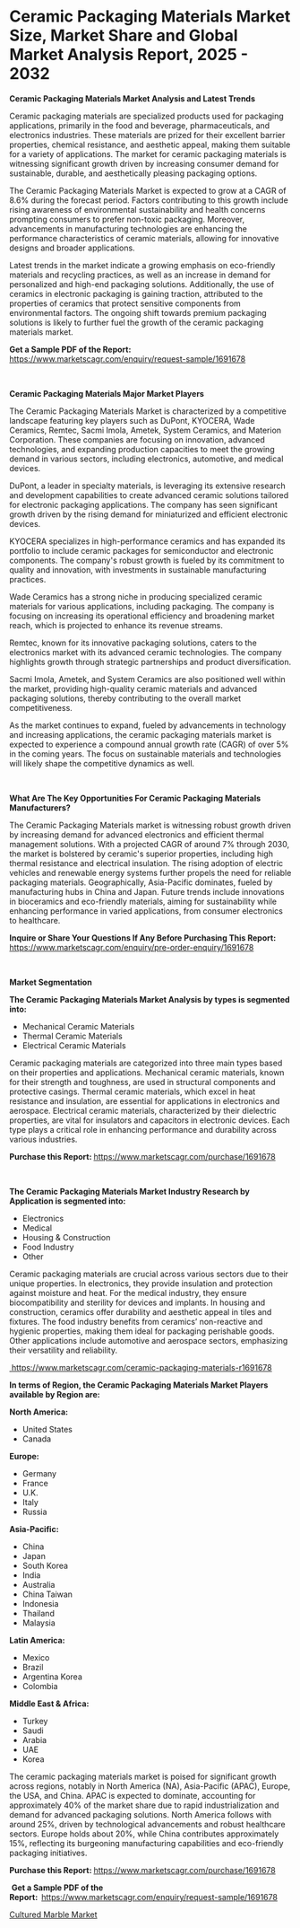 <p><h1>Ceramic Packaging Materials Market Size, Market Share and Global Market Analysis Report, 2025 - 2032</h1></p><p><strong>Ceramic Packaging Materials Market Analysis and Latest Trends</strong></p>
<p><p>Ceramic packaging materials are specialized products used for packaging applications, primarily in the food and beverage, pharmaceuticals, and electronics industries. These materials are prized for their excellent barrier properties, chemical resistance, and aesthetic appeal, making them suitable for a variety of applications. The market for ceramic packaging materials is witnessing significant growth driven by increasing consumer demand for sustainable, durable, and aesthetically pleasing packaging options.</p><p>The Ceramic Packaging Materials Market is expected to grow at a CAGR of 8.6% during the forecast period. Factors contributing to this growth include rising awareness of environmental sustainability and health concerns prompting consumers to prefer non-toxic packaging. Moreover, advancements in manufacturing technologies are enhancing the performance characteristics of ceramic materials, allowing for innovative designs and broader applications.</p><p>Latest trends in the market indicate a growing emphasis on eco-friendly materials and recycling practices, as well as an increase in demand for personalized and high-end packaging solutions. Additionally, the use of ceramics in electronic packaging is gaining traction, attributed to the properties of ceramics that protect sensitive components from environmental factors. The ongoing shift towards premium packaging solutions is likely to further fuel the growth of the ceramic packaging materials market.</p></p>
<p><strong>Get a Sample PDF of the Report:&nbsp;</strong> <a href="https://www.marketscagr.com/enquiry/request-sample/1691678?utm_campaign=3221&utm_medium=2&utm_source=Github&utm_content=ia&utm_term=27032025&utm_id=ceramic-packaging-materials">https://www.marketscagr.com/enquiry/request-sample/1691678</a></p>
<p>&nbsp;</p>
<p><strong>Ceramic Packaging Materials Major Market Players</strong></p>
<p><p>The Ceramic Packaging Materials Market is characterized by a competitive landscape featuring key players such as DuPont, KYOCERA, Wade Ceramics, Remtec, Sacmi Imola, Ametek, System Ceramics, and Materion Corporation. These companies are focusing on innovation, advanced technologies, and expanding production capacities to meet the growing demand in various sectors, including electronics, automotive, and medical devices.</p><p>DuPont, a leader in specialty materials, is leveraging its extensive research and development capabilities to create advanced ceramic solutions tailored for electronic packaging applications. The company has seen significant growth driven by the rising demand for miniaturized and efficient electronic devices.</p><p>KYOCERA specializes in high-performance ceramics and has expanded its portfolio to include ceramic packages for semiconductor and electronic components. The company's robust growth is fueled by its commitment to quality and innovation, with investments in sustainable manufacturing practices.</p><p>Wade Ceramics has a strong niche in producing specialized ceramic materials for various applications, including packaging. The company is focusing on increasing its operational efficiency and broadening market reach, which is projected to enhance its revenue streams.</p><p>Remtec, known for its innovative packaging solutions, caters to the electronics market with its advanced ceramic technologies. The company highlights growth through strategic partnerships and product diversification.</p><p>Sacmi Imola, Ametek, and System Ceramics are also positioned well within the market, providing high-quality ceramic materials and advanced packaging solutions, thereby contributing to the overall market competitiveness.</p><p>As the market continues to expand, fueled by advancements in technology and increasing applications, the ceramic packaging materials market is expected to experience a compound annual growth rate (CAGR) of over 5% in the coming years. The focus on sustainable materials and technologies will likely shape the competitive dynamics as well.</p></p>
<p>&nbsp;</p>
<p><strong>What Are The Key Opportunities For Ceramic Packaging Materials Manufacturers?</strong></p>
<p><p>The Ceramic Packaging Materials market is witnessing robust growth driven by increasing demand for advanced electronics and efficient thermal management solutions. With a projected CAGR of around 7% through 2030, the market is bolstered by ceramic's superior properties, including high thermal resistance and electrical insulation. The rising adoption of electric vehicles and renewable energy systems further propels the need for reliable packaging materials. Geographically, Asia-Pacific dominates, fueled by manufacturing hubs in China and Japan. Future trends include innovations in bioceramics and eco-friendly materials, aiming for sustainability while enhancing performance in varied applications, from consumer electronics to healthcare.</p></p>
<p><strong>Inquire or Share Your Questions If Any Before Purchasing This Report:</strong> <a href="https://www.marketscagr.com/enquiry/pre-order-enquiry/1691678?utm_campaign=3221&utm_medium=2&utm_source=Github&utm_content=ia&utm_term=27032025&utm_id=ceramic-packaging-materials">https://www.marketscagr.com/enquiry/pre-order-enquiry/1691678</a></p>
<p>&nbsp;</p>
<p><strong>Market Segmentation</strong></p>
<p><strong>The Ceramic Packaging Materials Market Analysis by types is segmented into:</strong></p>
<p><ul><li>Mechanical Ceramic Materials</li><li>Thermal Ceramic Materials</li><li>Electrical Ceramic Materials</li></ul></p>
<p><p>Ceramic packaging materials are categorized into three main types based on their properties and applications. Mechanical ceramic materials, known for their strength and toughness, are used in structural components and protective casings. Thermal ceramic materials, which excel in heat resistance and insulation, are essential for applications in electronics and aerospace. Electrical ceramic materials, characterized by their dielectric properties, are vital for insulators and capacitors in electronic devices. Each type plays a critical role in enhancing performance and durability across various industries.</p></p>
<p><strong>Purchase this Report:&nbsp;</strong><a href="https://www.marketscagr.com/purchase/1691678?utm_campaign=3221&utm_medium=2&utm_source=Github&utm_content=ia&utm_term=27032025&utm_id=ceramic-packaging-materials">https://www.marketscagr.com/purchase/1691678</a></p>
<p>&nbsp;</p>
<p><strong>The Ceramic Packaging Materials Market Industry Research by Application is segmented into:</strong></p>
<p><ul><li>Electronics</li><li>Medical</li><li>Housing & Construction</li><li>Food Industry</li><li>Other</li></ul></p>
<p><p>Ceramic packaging materials are crucial across various sectors due to their unique properties. In electronics, they provide insulation and protection against moisture and heat. For the medical industry, they ensure biocompatibility and sterility for devices and implants. In housing and construction, ceramics offer durability and aesthetic appeal in tiles and fixtures. The food industry benefits from ceramics’ non-reactive and hygienic properties, making them ideal for packaging perishable goods. Other applications include automotive and aerospace sectors, emphasizing their versatility and reliability.</p></p>
<p><a href="https://www.marketscagr.com/ceramic-packaging-materials-r1691678?utm_campaign=3221&utm_medium=2&utm_source=Github&utm_content=ia&utm_term=27032025&utm_id=ceramic-packaging-materials">&nbsp;https://www.marketscagr.com/ceramic-packaging-materials-r1691678</a></p>
<p><strong>In terms of Region, the Ceramic Packaging Materials Market Players available by Region are:</strong></p>
<p>
    <p> <strong> North America: </strong>
        <ul>
            <li>United States</li>
            <li>Canada</li>
        </ul>
        </p> 
    <p> <strong> Europe: </strong>
        <ul>
            <li>Germany</li>
            <li>France</li>
            <li>U.K.</li>
            <li>Italy</li>
            <li>Russia</li>
        </ul>
        </p> 
    <p> <strong> Asia-Pacific: </strong>
        <ul>
            <li>China</li>
            <li>Japan</li>
            <li>South Korea</li>
            <li>India</li>
            <li>Australia</li>
            <li>China Taiwan</li>
            <li>Indonesia</li>
            <li>Thailand</li>
            <li>Malaysia</li>
        </ul>
        </p> 
    <p> <strong> Latin America: </strong>
        <ul>
            <li>Mexico</li>
            <li>Brazil</li>
            <li>Argentina Korea</li>
            <li>Colombia</li>
        </ul>
        </p> 
    <p> <strong> Middle East & Africa: </strong>
        <ul>
            <li>Turkey</li>
            <li>Saudi</li>
            <li>Arabia</li>
            <li>UAE</li>
            <li>Korea</li>
        </ul>
    </p>
    </p>
<p><p>The ceramic packaging materials market is poised for significant growth across regions, notably in North America (NA), Asia-Pacific (APAC), Europe, the USA, and China. APAC is expected to dominate, accounting for approximately 40% of the market share due to rapid industrialization and demand for advanced packaging solutions. North America follows with around 25%, driven by technological advancements and robust healthcare sectors. Europe holds about 20%, while China contributes approximately 15%, reflecting its burgeoning manufacturing capabilities and eco-friendly packaging initiatives.</p></p>
<p><strong>Purchase this Report: </strong><a href="https://www.marketscagr.com/purchase/1691678?utm_campaign=3221&utm_medium=2&utm_source=Github&utm_content=ia&utm_term=27032025&utm_id=ceramic-packaging-materials">https://www.marketscagr.com/purchase/1691678</a></p>
<p>&nbsp;<strong>Get a Sample PDF of the Report:&nbsp;&nbsp;</strong><a href="https://www.marketscagr.com/enquiry/request-sample/1691678?utm_campaign=3221&utm_medium=2&utm_source=Github&utm_content=ia&utm_term=27032025&utm_id=ceramic-packaging-materials">https://www.marketscagr.com/enquiry/request-sample/1691678</a></p>
<p><strong></strong></p>
<p><p><a href="https://github.com/duscarajlha/Market-Research-Report-List-1/blob/main/cultured-marble-market.md?utm_campaign=3221&utm_medium=2&utm_source=Github&utm_content=ia&utm_term=27032025&utm_id=ceramic-packaging-materials">Cultured Marble Market</a></p></p>